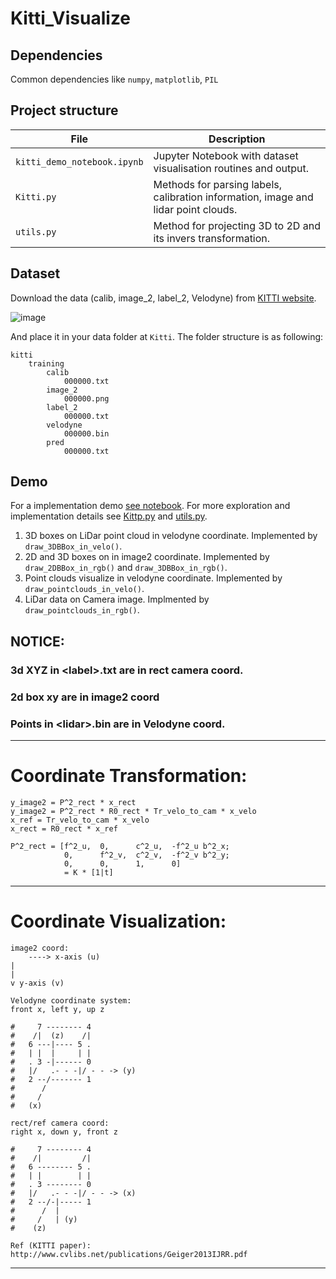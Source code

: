 # Kitti_Visualize
 
## Dependencies

Common dependencies like `numpy`, `matplotlib`, `PIL`

## Project structure

| File                   | Description                                                                                      |
| ---------------------- | ------------------------------------------------------------------------------------------------ |
| `kitti_demo_notebook.ipynb`  | Jupyter Notebook with dataset visualisation routines and output.                                 |
| `Kitti.py`  | Methods for parsing labels, calibration information, image and lidar point clouds.  |
| `utils.py`         | Method for projecting 3D to 2D and its invers transformation.                                                                     |

## Dataset

Download the data (calib, image\_2, label\_2, Velodyne) from [KITTI website](http://www.cvlibs.net/datasets/kitti/eval_object.php?obj_benchmark=3d). 

![image](https://github.com/Robert-Mar/Kitti_Visualize/blob/main/git_image/download_link.png)

And place it in your data folder at `Kitti`. The folder structure is as following:
```
kitti
    training
        calib
            000000.txt
        image_2
            000000.png
        label_2
            000000.txt
        velodyne
            000000.bin
        pred
            000000.txt
```

## Demo
For a implementation demo [see notebook](kitti_demo_notebook.ipynb). For more exploration and implementation details see [Kittp.py](Kitti.py) and [utils.py](utils.py).
1. 3D boxes on LiDar point cloud in velodyne coordinate. Implemented by `draw_3DBBox_in_velo()`.
2. 2D and 3D boxes on in image2 coordinate. Implemented by `draw_2DBBox_in_rgb()` and `draw_3DBBox_in_rgb()`.
3. Point clouds visualize in velodyne coordinate. Implemented by `draw_pointclouds_in_velo()`.
4. LiDar data on Camera image. Implmented by `draw_pointclouds_in_rgb()`.



## NOTICE:
### 3d XYZ in \<label\>.txt are in rect camera coord.
### 2d box xy are in image2 coord
### Points in \<lidar\>.bin are in Velodyne coord.
***
# Coordinate Transformation:
    y_image2 = P^2_rect * x_rect
    y_image2 = P^2_rect * R0_rect * Tr_velo_to_cam * x_velo
    x_ref = Tr_velo_to_cam * x_velo
    x_rect = R0_rect * x_ref

    P^2_rect = [f^2_u,  0,      c^2_u,  -f^2_u b^2_x;
                0,      f^2_v,  c^2_v,  -f^2_v b^2_y;
                0,      0,      1,      0]
                = K * [1|t]
***
# Coordinate Visualization:
    image2 coord:
        ----> x-axis (u)
    |
    |
    v y-axis (v)

    Velodyne coordinate system:
    front x, left y, up z

    #     7 -------- 4
    #    /|  (z)    /|
    #   6 ---|---- 5 .
    #   | |  |     | |
    #   . 3 -|------ 0
    #   |/   .- - -|/ - - -> (y)
    #   2 --/------- 1
    #      /
    #     /
    #   (x)

    rect/ref camera coord:
    right x, down y, front z

    #     7 -------- 4
    #    /|         /|
    #   6 -------- 5 .
    #   | |        | |
    #   . 3 -------- 0
    #   |/   .- - -|/ - - -> (x)
    #   2 --/-|----- 1
    #      /  |
    #     /   | (y)
    #    (z)

    Ref (KITTI paper): http://www.cvlibs.net/publications/Geiger2013IJRR.pdf

***



